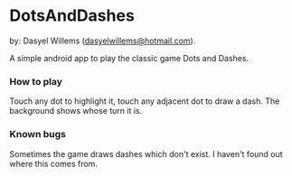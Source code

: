 # DotsAndDashes
by: Dasyel Willems (dasyelwillems@hotmail.com).  

A simple android app to play the classic game Dots and Dashes.

### How to play
Touch any dot to highlight it, touch any adjacent dot to draw a dash. The background shows whose turn it is.

### Known bugs
Sometimes the game draws dashes which don't exist. I haven't found out where this comes from.
